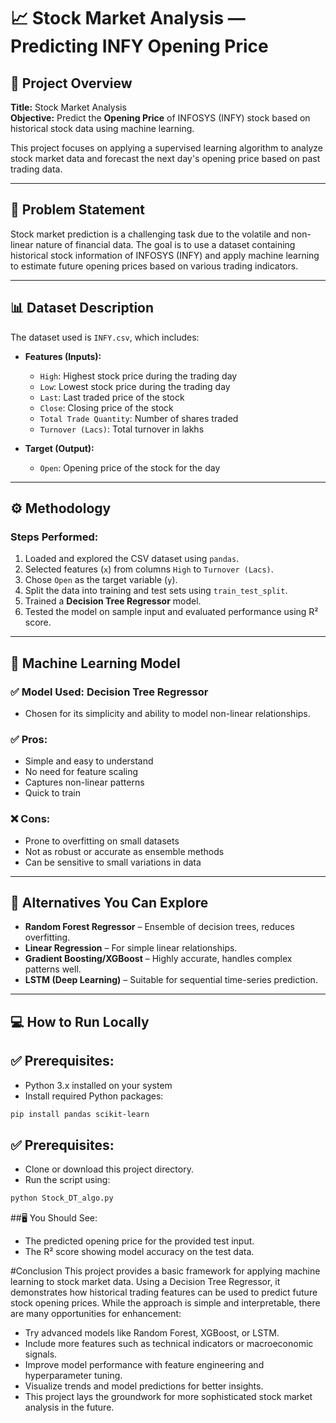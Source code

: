 # 📈 Stock Market Analysis — Predicting INFY Opening Price

## 🧠 Project Overview

**Title:** Stock Market Analysis  
**Objective:** Predict the **Opening Price** of INFOSYS (INFY) stock based on historical stock data using machine learning.

This project focuses on applying a supervised learning algorithm to analyze stock market data and forecast the next day's opening price based on past trading data.

---

## 📌 Problem Statement

Stock market prediction is a challenging task due to the volatile and non-linear nature of financial data. The goal is to use a dataset containing historical stock information of INFOSYS (INFY) and apply machine learning to estimate future opening prices based on various trading indicators.

---

## 📊 Dataset Description

The dataset used is `INFY.csv`, which includes:

- **Features (Inputs):**
  - `High`: Highest stock price during the trading day
  - `Low`: Lowest stock price during the trading day
  - `Last`: Last traded price of the stock
  - `Close`: Closing price of the stock
  - `Total Trade Quantity`: Number of shares traded
  - `Turnover (Lacs)`: Total turnover in lakhs
  
- **Target (Output):**
  - `Open`: Opening price of the stock for the day

---

## ⚙️ Methodology

### Steps Performed:
1. Loaded and explored the CSV dataset using `pandas`.
2. Selected features (`x`) from columns `High` to `Turnover (Lacs)`.
3. Chose `Open` as the target variable (`y`).
4. Split the data into training and test sets using `train_test_split`.
5. Trained a **Decision Tree Regressor** model.
6. Tested the model on sample input and evaluated performance using R² score.

---

## 🧪 Machine Learning Model

### ✅ Model Used: Decision Tree Regressor

- Chosen for its simplicity and ability to model non-linear relationships.

### ✅ Pros:
- Simple and easy to understand
- No need for feature scaling
- Captures non-linear patterns
- Quick to train

### ❌ Cons:
- Prone to overfitting on small datasets
- Not as robust or accurate as ensemble methods
- Can be sensitive to small variations in data

---

## 🔁 Alternatives You Can Explore

- **Random Forest Regressor** – Ensemble of decision trees, reduces overfitting.
- **Linear Regression** – For simple linear relationships.
- **Gradient Boosting/XGBoost** – Highly accurate, handles complex patterns well.
- **LSTM (Deep Learning)** – Suitable for sequential time-series prediction.

---

## 💻 How to Run Locally

## ✅ Prerequisites:

- Python 3.x installed on your system
- Install required Python packages:

```bash
pip install pandas scikit-learn
```

## ✅ Prerequisites:

- Clone or download this project directory.
- Run the script using:

```bash
python Stock_DT_algo.py
```

##🖥️ You Should See:
- The predicted opening price for the provided test input.
- The R² score showing model accuracy on the test data.

#Conclusion
This project provides a basic framework for applying machine learning to stock market data. Using a Decision Tree Regressor, it demonstrates how historical trading features can be used to predict future stock opening prices. While the approach is simple and interpretable, there are many opportunities for enhancement:

- Try advanced models like Random Forest, XGBoost, or LSTM.
- Include more features such as technical indicators or macroeconomic signals.
- Improve model performance with feature engineering and hyperparameter tuning.
- Visualize trends and model predictions for better insights.
- This project lays the groundwork for more sophisticated stock market analysis in the future.



